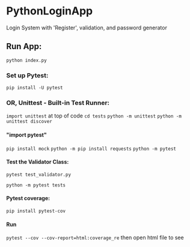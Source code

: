 # PythonLoginApp
Login System with 'Register', validation, and password generator

## Run App:
`python index.py`

### Set up Pytest:
`pip install -U pytest`

### OR, Unittest - Built-in Test Runner:
`import unittest` at top of code
`cd tests`
`python -m unittest`
`python -m unittest discover`

#### "import pytest"
`pip install mock`
`python -m pip install requests`
`python -m pytest`

#### Test the Validator Class:
`pytest test_validator.py`

`python -m pytest tests`


#### Pytest coverage:
`pip install pytest-cov`

#### Run 
`pytest --cov --cov-report=html:coverage_re`
then open html file to see